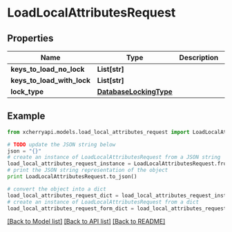 # LoadLocalAttributesRequest


## Properties

Name | Type | Description | Notes
------------ | ------------- | ------------- | -------------
**keys_to_load_no_lock** | **List[str]** |  | [optional] 
**keys_to_load_with_lock** | **List[str]** |  | [optional] 
**lock_type** | [**DatabaseLockingType**](DatabaseLockingType.md) |  | [optional] 

## Example

```python
from xcherryapi.models.load_local_attributes_request import LoadLocalAttributesRequest

# TODO update the JSON string below
json = "{}"
# create an instance of LoadLocalAttributesRequest from a JSON string
load_local_attributes_request_instance = LoadLocalAttributesRequest.from_json(json)
# print the JSON string representation of the object
print LoadLocalAttributesRequest.to_json()

# convert the object into a dict
load_local_attributes_request_dict = load_local_attributes_request_instance.to_dict()
# create an instance of LoadLocalAttributesRequest from a dict
load_local_attributes_request_form_dict = load_local_attributes_request.from_dict(load_local_attributes_request_dict)
```
[[Back to Model list]](../README.md#documentation-for-models) [[Back to API list]](../README.md#documentation-for-api-endpoints) [[Back to README]](../README.md)


